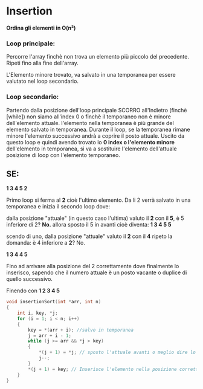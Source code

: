 # Insertion

**Ordina gli elementi in O(n²)**

### **Loop principale:**
Percorre l'array finchè non trova un elemento più piccolo del precedente.
Ripeti fino alla fine dell'array.

L'Elemento minore trovato, va salvato in una temporanea per essere valutato nel loop secondario.

### **Loop secondario:**
Partendo dalla posizione dell'loop principale SCORRO all'Indietro (finchè [while]) non siamo all'index 0 o finchè il temporaneo non è minore dell'elemento attuale.
l'elemento nella temporanea è più grande del elemento salvato in temporanea.
Durante il loop, se la temporanea rimane minore l'elemento successivo andrà a coprire il posto attuale.
Uscito da questo loop e quindi avendo trovato lo **0 index o l'elemento minore** dell'elemento in temporanea, si va a sostituire l'elemento dell'attuale posizione di loop con l'elemento temporaneo.

## SE:

**1 3 4 5 2**

Primo loop si ferma al **2** cioè l'ultimo elemento.
Da li 2 verrà salvato in una temporanea e inizia il secondo loop dove:

dalla posizione "attuale" (in questo caso l'ultima) valuto il **2** con il **5**,
è 5 inferiore di 2? **No.**
allora sposto il 5 in avanti cioè diventa:
**1 3 4 5 5**

scendo di uno, dalla posizione "attuale" valuto il **2** con il **4**
ripeto la domanda:
è 4 inferiore a **2**? No.

**1 3 4 4 5**

Fino ad arrivare alla posizione del 2 correttamente dove finalmente lo inserisco, 
sapendo che il numero attuale è un posto vacante o duplice di quello successivo.

Finendo con 
**1 2 3 4 5**

```c
void insertionSort(int *arr, int n)
{
	int i, key, *j;
	for (i = 1; i < n; i++)
	{
		key = *(arr + i); //salvo in temporanea
		j = arr + i - 1;
		while (j >= arr && *j > key)
		{
			*(j + 1) = *j; // sposto l'attuale avanti o meglio dire lo copio
			j--;
		}
		*(j + 1) = key; // Inserisce l'elemento nella posizione corretta
	}
}
```